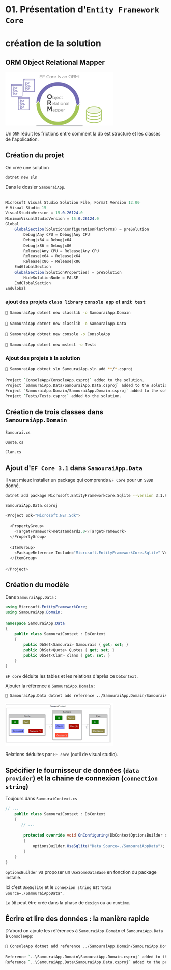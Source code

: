 # 01. Présentation d'`Entity Framework Core`

# création de la solution

## ORM Object Relational Mapper

<img src="assets/Screenshot 2020-10-30 at 09.58.15.png" alt="Screenshot 2020-10-30 at 09.58.15" style="zoom:33%;" />

Un `ORM` réduit les frictions entre comment la db est structuré et les classes de l'application.



## Création du projet

On crée une solution

```bash
dotnet new sln
```

Dans le dossier `SamouraiApp`.

```csharp

Microsoft Visual Studio Solution File, Format Version 12.00
# Visual Studio 15
VisualStudioVersion = 15.0.26124.0
MinimumVisualStudioVersion = 15.0.26124.0
Global
	GlobalSection(SolutionConfigurationPlatforms) = preSolution
		Debug|Any CPU = Debug|Any CPU
		Debug|x64 = Debug|x64
		Debug|x86 = Debug|x86
		Release|Any CPU = Release|Any CPU
		Release|x64 = Release|x64
		Release|x86 = Release|x86
	EndGlobalSection
	GlobalSection(SolutionProperties) = preSolution
		HideSolutionNode = FALSE
	EndGlobalSection
EndGlobal

```

### ajout des projets `class library` `console app` et `unit test`

```bash
🦄 SamouraiApp dotnet new classlib -o SamouraiApp.Domain

🦄 SamouraiApp dotnet new classlib -o SamouraiApp.Data

🦄 SamouraiApp dotnet new console -o ConsoleApp

🦄 SamouraiApp dotnet new mstest -o Tests
```

### Ajout des projets à la solution

```bash
🦄 SamouraiApp dotnet sln SamouraiApp.sln add **/*.csproj

Project `ConsoleApp/ConsoleApp.csproj` added to the solution.
Project `SamouraiApp.Data/SamouraiApp.Data.csproj` added to the solution.
Project `SamouraiApp.Domain/SamouraiApp.Domain.csproj` added to the solution.
Project `Tests/Tests.csproj` added to the solution.
```



## Création de trois classes dans `SamouraiApp.Domain`

`Samourai.cs`

`Quote.cs`

`Clan.cs`

## Ajout d'`EF Core 3.1` dans `SamouraiApp.Data`

Il vaut mieux installer un package qui comprends `EF Core` pour un `SBDD` donné.

```bash
dotnet add package Microsoft.EntityFrameworkCore.Sqlite --version 3.1.9
```

`SamouraiApp.Data.csproj`

```csharp
<Project Sdk="Microsoft.NET.Sdk">

  <PropertyGroup>
    <TargetFramework>netstandard2.0</TargetFramework>
  </PropertyGroup>

  <ItemGroup>
    <PackageReference Include="Microsoft.EntityFrameworkCore.Sqlite" Version="3.1.9" />
  </ItemGroup>

</Project>
```



## Création du modèle

Dans `SamouraiApp.Data` :

```csharp
using Microsoft.EntityFrameworkCore;
using SamouraiApp.Domain;

namespace SamouraiApp.Data
{
    public class SamouraiContext : DbContext
    {
        public DbSet<Samourai> Samourais { get; set; }
        public DbSet<Quote> Quotes { get; set; }
        public DbSet<Clan> clans { get; set; }
    }
}
```

`EF core` déduite les tables et les relations d'après ce `DbContext`.

Ajouter la référence à `SamouraiApp.Domain` :

```bash
🦄 SamouraiApp.Data dotnet add reference ../SamouraiApp.Domain/SamouraiApp.Domain.csproj 
```

<img src="assets/Screenshot 2020-10-30 at 16.19.37.png" alt="Screenshot 2020-10-30 at 16.19.37" style="zoom:33%;" />

Relations déduites par `EF core` (outil de visual studio).



## Spécifier le fournisseur de données (`data provider`) et la chaine de connexion (`connection string`)

Toujours dans `SamouraiContext.cs`

```csharp
// ...
    public class SamouraiContext : DbContext
    {
       // ...

        protected override void OnConfiguring(DbContextOptionsBuilder optionsBuilder)
        {
            optionsBuilder.UseSqlite("Data Source=./SamouraiAppData");
        }
    }
}
```

`optionsBuilder` va proposer un `UseSomeDataBase` en fonction du package installé.

Ici c'est `UseSqlite` et le `connexion string` est `"Data Source=./SamouraiAppData"`.

La `DB` peut être crée dans la phase de `design` ou au `runtime`.



## Écrire et lire des données : la manière rapide

D'abord on ajoute les références à `SamouraiApp.Domain` et `SamouraiApp.Data` à `ConsoleApp`:

```bash
🦄 ConsoleApp dotnet add reference ../SamouraiApp.Domain/SamouraiApp.Domain.csproj ../SamouraiApp.Data/SamouraiApp.Data.csproj 

Reference `..\SamouraiApp.Domain\SamouraiApp.Domain.csproj` added to the project.
Reference `..\SamouraiApp.Data\SamouraiApp.Data.csproj` added to the project.
```

